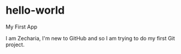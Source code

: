 # hello-world
My First App

I am Zecharia, I'm new to GitHub and so I am trying to do my first Git project.
